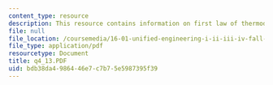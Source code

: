 ```yaml
---
content_type: resource
description: This resource contains information on first law of thermodynamics.
file: null
file_location: /coursemedia/16-01-unified-engineering-i-ii-iii-iv-fall-2005-spring-2006/bdb38da4986446e7c7b75e5987395f39_q4_13.PDF
file_type: application/pdf
resourcetype: Document
title: q4_13.PDF
uid: bdb38da4-9864-46e7-c7b7-5e5987395f39
---
```

